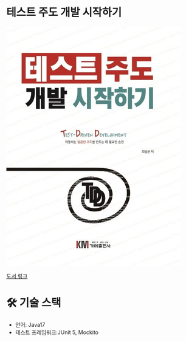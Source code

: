 # 테스트 주도 개발 시작하기
![](image.jpg)

[도서 링크](https://product.kyobobook.co.kr/detail/S000001248962)

# 🛠 기술 스택
- 언어: Java17
- 테스트 프레임워크:JUnit 5, Mockito